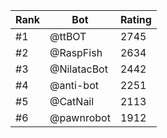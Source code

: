 Rank|Bot|Rating
---|---|---
#1|@ttBOT|2745
#2|@RaspFish|2634
#3|@NilatacBot|2442
#4|@anti-bot|2251
#5|@CatNail|2113
#6|@pawnrobot|1912
